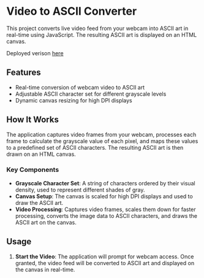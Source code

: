 # Video to ASCII Converter

This project converts live video feed from your webcam into ASCII art in real-time using JavaScript. The resulting ASCII art is displayed on an HTML canvas.

Deployed verison [here](https://video-to-ascii.onrender.com)

## Features

- Real-time conversion of webcam video to ASCII art
- Adjustable ASCII character set for different grayscale levels
- Dynamic canvas resizing for high DPI displays

## How It Works

The application captures video frames from your webcam, processes each frame to calculate the grayscale value of each pixel, and maps these values to a predefined set of ASCII characters. The resulting ASCII art is then drawn on an HTML canvas.

### Key Components

- **Grayscale Character Set**: A string of characters ordered by their visual density, used to represent different shades of gray.
- **Canvas Setup**: The canvas is scaled for high DPI displays and used to draw the ASCII art.
- **Video Processing**: Captures video frames, scales them down for faster processing, converts the image data to ASCII characters, and draws the ASCII art on the canvas.

## Usage

1. **Start the Video**: The application will prompt for webcam access. Once granted, the video feed will be converted to ASCII art and displayed on the canvas in real-time.
